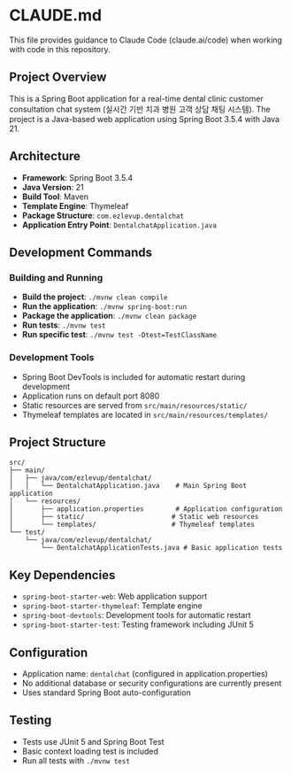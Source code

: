 # CLAUDE.md

This file provides guidance to Claude Code (claude.ai/code) when working with code in this repository.

## Project Overview

This is a Spring Boot application for a real-time dental clinic customer consultation chat system (실시간 기반 치과 병원 고객 상담 채팅 시스템). The project is a Java-based web application using Spring Boot 3.5.4 with Java 21.

## Architecture

- **Framework**: Spring Boot 3.5.4
- **Java Version**: 21
- **Build Tool**: Maven
- **Template Engine**: Thymeleaf
- **Package Structure**: `com.ezlevup.dentalchat`
- **Application Entry Point**: `DentalchatApplication.java`

## Development Commands

### Building and Running
- **Build the project**: `./mvnw clean compile`
- **Run the application**: `./mvnw spring-boot:run`
- **Package the application**: `./mvnw clean package`
- **Run tests**: `./mvnw test`
- **Run specific test**: `./mvnw test -Dtest=TestClassName`

### Development Tools
- Spring Boot DevTools is included for automatic restart during development
- Application runs on default port 8080
- Static resources are served from `src/main/resources/static/`
- Thymeleaf templates are located in `src/main/resources/templates/`

## Project Structure

```
src/
├── main/
│   ├── java/com/ezlevup/dentalchat/
│   │   └── DentalchatApplication.java    # Main Spring Boot application
│   └── resources/
│       ├── application.properties        # Application configuration
│       ├── static/                      # Static web resources
│       └── templates/                   # Thymeleaf templates
└── test/
    └── java/com/ezlevup/dentalchat/
        └── DentalchatApplicationTests.java # Basic application tests
```

## Key Dependencies

- `spring-boot-starter-web`: Web application support
- `spring-boot-starter-thymeleaf`: Template engine
- `spring-boot-devtools`: Development tools for automatic restart
- `spring-boot-starter-test`: Testing framework including JUnit 5

## Configuration

- Application name: `dentalchat` (configured in application.properties)
- No additional database or security configurations are currently present
- Uses standard Spring Boot auto-configuration

## Testing

- Tests use JUnit 5 and Spring Boot Test
- Basic context loading test is included
- Run all tests with `./mvnw test`